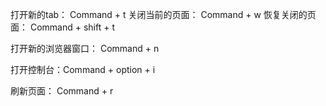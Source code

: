 
打开新的tab： Command + t
关闭当前的页面： Command + w
恢复关闭的页面： Command + shift + t

打开新的浏览器窗口： Command + n

打开控制台：Command + option + i

刷新页面： Command + r
